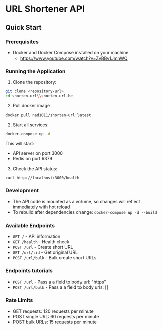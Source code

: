 # URL Shortener API

## Quick Start

### Prerequisites
- Docker and Docker Compose installed on your machine 
  - https://www.youtube.com/watch?v=ZyBBv1JmnWQ

### Running the Application

1. Clone the repository:
```bash
git clone <repository-url>
cd shorten-url\\shorten-url-be
```

2. Pull docker image
```bash
docker pull nad1011/shorten-url:latest
```

2. Start all services:
```bash
docker-compose up -d
```

This will start:
- API server on port 3000
- Redis on port 6379

3. Check the API status:
```bash
curl http://localhost:3000/health
```

### Development

- The API code is mounted as a volume, so changes will reflect immediately with hot reload
- To rebuild after dependencies change: `docker-compose up -d --build`

### Available Endpoints

- `GET /` - API information
- `GET /health` - Health check
- `POST /url` - Create short URL
- `GET /url/:id` - Get original URL
- `POST /url/bulk` - Bulk create short URLs

### Endpoints tutorials
- `POST /url` - Pass a a field to body url: "https"
- `POST /url/bulk` - Pass a a field to body urls: []

### Rate Limits

- GET requests: 120 requests per minute
- POST single URL: 60 requests per minute
- POST bulk URLs: 15 requests per minute
